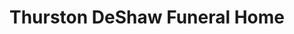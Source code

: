 ---
title: "Thurston DeShaw Funeral Home"
url: /andover/thurston-deshaw-funeral-home/
shop: Bestattungen
---